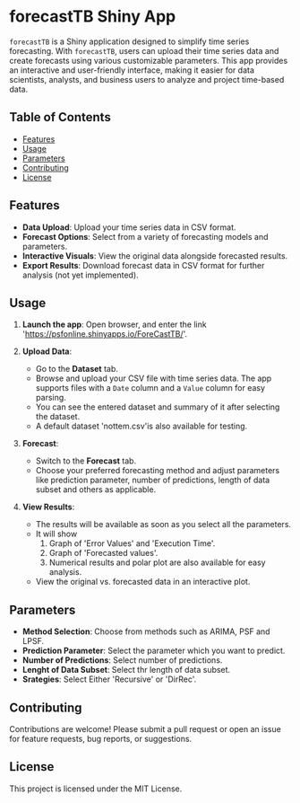 # forecastTB Shiny App

`forecastTB` is a Shiny application designed to simplify time series forecasting. With `forecastTB`, users can upload their time series data and create forecasts using various customizable parameters. This app provides an interactive and user-friendly interface, making it easier for data scientists, analysts, and business users to analyze and project time-based data.

## Table of Contents
- [Features](#features)
- [Usage](#usage)
- [Parameters](#parameters)
- [Contributing](#contributing)
- [License](#license)

## Features

- **Data Upload**: Upload your time series data in CSV format.
- **Forecast Options**: Select from a variety of forecasting models and parameters.
- **Interactive Visuals**: View the original data alongside forecasted results.
- **Export Results**: Download forecast data in CSV format for further analysis (not yet implemented).

## Usage

1. **Launch the app**:
   Open browser, and enter the link 'https://psfonline.shinyapps.io/ForeCastTB/'.

2. **Upload Data**:
   - Go to the **Dataset** tab.
   - Browse and upload your CSV file with time series data. The app supports files with a `Date` column and a `Value` column for easy parsing.
   - You can see the entered dataset and summary of it after selecting the dataset.
   - A default dataset 'nottem.csv'is also available for testing.

3. **Forecast**:
   - Switch to the **Forecast** tab.
   - Choose your preferred forecasting method and adjust parameters like prediction parameter, number of predictions, length of data subset and others as applicable. 
   
4. **View Results**:
   - The results will be available as soon as you select all the parameters.
   - It will show
       1) Graph of 'Error Values' and 'Execution Time'.
       2) Graph of 'Forecasted values'.
       3) Numerical results and polar plot are also available for easy analysis.
   - View the original vs. forecasted data in an interactive plot.

## Parameters

- **Method Selection**: Choose from methods such as ARIMA, PSF and LPSF.
- **Prediction Parameter**: Select the parameter which you want to predict.
- **Number of Predictions**: Select number of predictions.
- **Lenght of Data Subset**: Select thr length of data subset.
- **Srategies**: Select Either 'Recursive' or 'DirRec'.

## Contributing

Contributions are welcome! Please submit a pull request or open an issue for feature requests, bug reports, or suggestions.

## License

This project is licensed under the MIT License.
